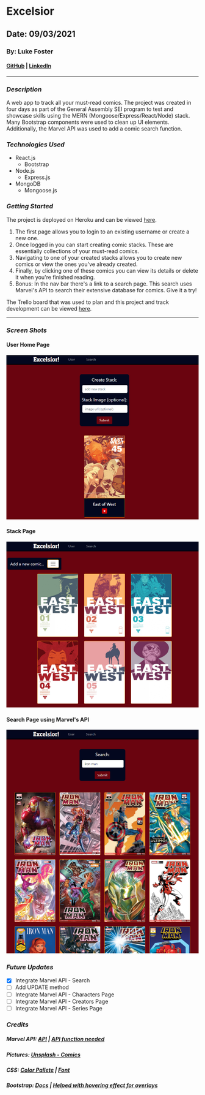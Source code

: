 # Excelsior

## Date: 09/03/2021

### By: Luke Foster

#### [GitHub](https://github.com/lfoster1150) | [LinkedIn](https://www.linkedin.com/in/luke-foster-61a31782/)

---

### **_Description_**

A web app to track all your must-read comics. The project was created in four days as part of the General Assembly SEI program to test and showcase skills using the MERN (Mongoose/Express/React/Node) stack. Many Bootstrap components were used to clean up UI elements. Additionally, the Marvel API was used to add a comic search function.

### **_Technologies Used_**

- React.js
  - Bootstrap
- Node.js
  - Express.js
- MongoDB
  - Mongoose.js

### **_Getting Started_**

The project is deployed on Heroku and can be viewed [here](https://safe-brushlands-20870.herokuapp.com/).

1. The first page allows you to login to an existing username or create a new one.
2. Once logged in you can start creating comic stacks. These are essentially collections of your must-read comics.
3. Navigating to one of your created stacks allows you to create new comics or view the ones you've already created.
4. Finally, by clicking one of these comics you can view its details or delete it when you're finished reading.
5. Bonus: In the nav bar there's a link to a search page. This search uses Marvel's API to search their extensive database for comics. Give it a try!

The Trello board that was used to plan and this project and track development can be viewed [here](https://trello.com/b/3az5mgUC/excelsior).

---

### **_Screen Shots_**

#### User Home Page

![User Page](/client/public/ss3.png)

#### Stack Page

![Stack Page](/client/public/ss2.png)

#### Search Page using Marvel's API

![Search Page](/client/public/ss1.png)

### **_Future Updates_**

- [x] Integrate Marvel API - Search
- [ ] Add UPDATE method
- [ ] Integrate Marvel API - Characters Page
- [ ] Integrate Marvel API - Creators Page
- [ ] Integrate Marvel API - Series Page

### **_Credits_**

##### Marvel API: [API](https://developer.marvel.com/) | [API function needed](https://www.npmjs.com/package/js-md5)

##### Pictures: [Unsplash - Comics ](https://unsplash.com/s/photos/comics)

##### CSS: [Color Pallete](https://coolors.co/03071e-370617-6a040f-9d0208-d00000-dc2f02-e85d04-f48c06-faa307-ffba08) | [Font](https://fonts.google.com/specimen/Patua+One?sort=popularity&preview.text=Excelsior!&preview.text_type=custom&category=Display#standard-styles)

##### Bootstrap: [Docs](https://react-bootstrap.github.io/getting-started/introduction/) | [Helped with hovering effect for overlays](https://upmostly.com/tutorials/react-onhover-event-handling-with-examples)
